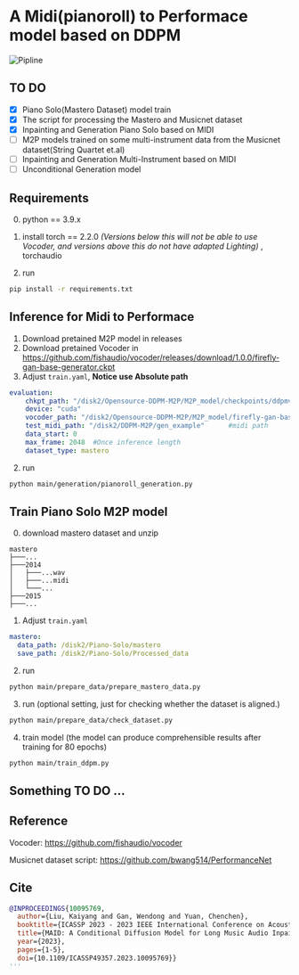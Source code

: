 # A Midi(pianoroll) to Performace model based on DDPM
![](imgs/generation_example.png "Pipline")
## TO DO
- [x] Piano Solo(Mastero Dataset) model train
- [x] The script for processing the Mastero and Musicnet dataset
- [x] Inpainting and Generation Piano Solo based on MIDI
- [ ]  M2P models trained on some multi-instrument data from the Musicnet dataset(String Quartet et.al)
- [ ]  Inpainting and Generation Multi-Instrument based on MIDI
- [ ]  Unconditional Generation model
## Requirements
0. python == 3.9.x
1. install torch == 2.2.0 *(Versions below this will not be able to use Vocoder, and versions above this do not have adapted Lighting)* , torchaudio

2. run
```bash
pip install -r requirements.txt
```
## Inference for Midi to Performace
1. Download pretained M2P model in releases
2. Download pretained Vocoder in https://github.com/fishaudio/vocoder/releases/download/1.0.0/firefly-gan-base-generator.ckpt
3. Adjust `train.yaml`, 
**Notice use Absolute path**
```yaml
evaluation:
    chkpt_path: "/disk2/Opensource-DDPM-M2P/M2P_model/checkpoints/ddpmv2-2048-512-2048-2res-epoch=227-loss=0.0271.ckpt"  #M2P model path
    device: "cuda"
    vocoder_path: "/disk2/Opensource-DDPM-M2P/M2P_model/firefly-gan-base-generator.ckpt"      #Vocoder path
    test_midi_path: "/disk2/DDPM-M2P/gen_example"      #midi path
    data_start: 0
    max_frame: 2048  #Once inference length
    dataset_type: mastero  
```

2. run
```bash
python main/generation/pianoroll_generation.py 
```

## Train Piano Solo M2P model
0. download mastero dataset and unzip
```
mastero
├───...
├───2014
│   ├───...wav
│   ├───...midi
│   └───...
├───2015
├───...
```
1. Adjust `train.yaml`

```yaml
mastero:
  data_path: /disk2/Piano-Solo/mastero    
  save_path: /disk2/Piano-Solo/Processed_data  
```

2. run
```bash
python main/prepare_data/prepare_mastero_data.py 
```
3. run (optional setting, just for checking whether the dataset is aligned.)
```bash
python main/prepare_data/check_dataset.py 
```
4. train model (the model can produce comprehensible results after training for 80 epochs)
```bash
python main/train_ddpm.py 
```

## Something TO DO ...

## Reference
Vocoder: https://github.com/fishaudio/vocoder 

Musicnet dataset script: https://github.com/bwang514/PerformanceNet
## Cite
```bibtex
@INPROCEEDINGS{10095769,
  author={Liu, Kaiyang and Gan, Wendong and Yuan, Chenchen},
  booktitle={ICASSP 2023 - 2023 IEEE International Conference on Acoustics, Speech and Signal Processing (ICASSP)}, 
  title={MAID: A Conditional Diffusion Model for Long Music Audio Inpainting}, 
  year={2023},
  pages={1-5},
  doi={10.1109/ICASSP49357.2023.10095769}}
'''

